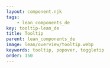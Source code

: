 ```yaml
---
layout: component.njk
tags: 
    - lean_components_de
key: tooltip-lean_de
title: Tooltip
parent: lean_components_de
image: lean/overview/tooltip.webp
keywords: tooltip, popover, toggletip
order: 350
---
```


